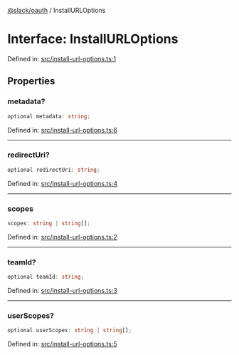 [@slack/oauth](../index.md) / InstallURLOptions

# Interface: InstallURLOptions

Defined in: [src/install-url-options.ts:1](https://github.com/slackapi/node-slack-sdk/blob/main/packages/oauth/src/install-url-options.ts#L1)

## Properties

### metadata?

```ts
optional metadata: string;
```

Defined in: [src/install-url-options.ts:6](https://github.com/slackapi/node-slack-sdk/blob/main/packages/oauth/src/install-url-options.ts#L6)

***

### redirectUri?

```ts
optional redirectUri: string;
```

Defined in: [src/install-url-options.ts:4](https://github.com/slackapi/node-slack-sdk/blob/main/packages/oauth/src/install-url-options.ts#L4)

***

### scopes

```ts
scopes: string | string[];
```

Defined in: [src/install-url-options.ts:2](https://github.com/slackapi/node-slack-sdk/blob/main/packages/oauth/src/install-url-options.ts#L2)

***

### teamId?

```ts
optional teamId: string;
```

Defined in: [src/install-url-options.ts:3](https://github.com/slackapi/node-slack-sdk/blob/main/packages/oauth/src/install-url-options.ts#L3)

***

### userScopes?

```ts
optional userScopes: string | string[];
```

Defined in: [src/install-url-options.ts:5](https://github.com/slackapi/node-slack-sdk/blob/main/packages/oauth/src/install-url-options.ts#L5)

